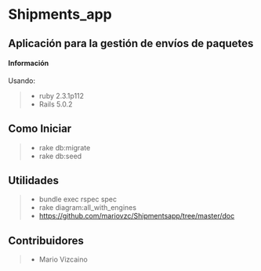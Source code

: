 Shipments_app
===================


Aplicación para la gestión de envíos de paquetes
----------


#### <i class="icon-file"></i> Información

Usando:


> - ruby 2.3.1p112
> - Rails 5.0.2

Como Iniciar
------

> - rake db:migrate
> - rake db:seed


Utilidades
------------

> - bundle exec rspec spec
> - rake diagram:all_with_engines
> - https://github.com/mariovzc/Shipmentsapp/tree/master/doc

Contribuidores
-------------

> - Mario Vizcaino
